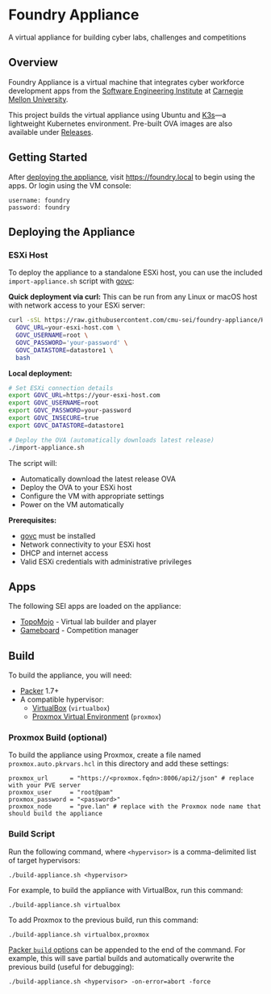 # Foundry Appliance

A virtual appliance for building cyber labs, challenges and competitions

## Overview

Foundry Appliance is a virtual machine that integrates cyber workforce development apps from the [Software Engineering Institute](https://www.sei.cmu.edu) at [Carnegie Mellon University](https://www.cmu.edu).

This project builds the virtual appliance using Ubuntu and [K3s](https://k3s.io/)&mdash;a lightweight Kubernetes environment. Pre-built OVA images are also available under [Releases](https://github.com/cmu-sei/foundry-appliance/releases).

## Getting Started

After [deploying the appliance](#deploying-the-appliance), visit https://foundry.local to begin using the apps. Or login using the VM console:

```
username: foundry  
password: foundry
```

## Deploying the Appliance

### ESXi Host

To deploy the appliance to a standalone ESXi host, you can use the included `import-appliance.sh` script with [govc](https://github.com/vmware/govmomi/tree/main/govc):

**Quick deployment via curl:**
This can be run from any Linux or macOS host with network access to your ESXi server:
```bash
curl -sSL https://raw.githubusercontent.com/cmu-sei/foundry-appliance/HEAD/import-appliance.sh | \
  GOVC_URL=your-esxi-host.com \
  GOVC_USERNAME=root \
  GOVC_PASSWORD='your-password' \
  GOVC_DATASTORE=datastore1 \
  bash
```

**Local deployment:**
```bash
# Set ESXi connection details
export GOVC_URL=https://your-esxi-host.com
export GOVC_USERNAME=root
export GOVC_PASSWORD=your-password
export GOVC_INSECURE=true
export GOVC_DATASTORE=datastore1

# Deploy the OVA (automatically downloads latest release)
./import-appliance.sh
```

The script will:
- Automatically download the latest release OVA
- Deploy the OVA to your ESXi host
- Configure the VM with appropriate settings
- Power on the VM automatically

**Prerequisites:**
- [govc](https://github.com/vmware/govmomi/tree/main/govc) must be installed
- Network connectivity to your ESXi host
- DHCP and internet access
- Valid ESXi credentials with administrative privileges

## Apps

The following SEI apps are loaded on the appliance:

- [TopoMojo](https://github.com/cmu-sei/topomojo) - Virtual lab builder and player
- [Gameboard](https://github.com/cmu-sei/gameboard) - Competition manager

## Build

To build the appliance, you will need:

- [Packer](https://www.packer.io/) 1.7+
- A compatible hypervisor:
    - [VirtualBox](https://www.virtualbox.org/) (`virtualbox`)
    - [Proxmox Virtual Environment](https://www.proxmox.com/en/products/proxmox-virtual-environment/overview) (`proxmox`)

### Proxmox Build (optional)

To build the appliance using Proxmox, create a file named `proxmox.auto.pkrvars.hcl` in this directory and add these settings:

```
proxmox_url      = "https://<proxmox.fqdn>:8006/api2/json" # replace with your PVE server
proxmox_user     = "root@pam"
proxmox_password = "<password>"
proxmox_node     = "pve.lan" # replace with the Proxmox node name that should build the appliance
```

### Build Script

Run the following command, where `<hypervisor>` is a comma-delimited list of target hypervisors:

```
./build-appliance.sh <hypervisor>
```

For example, to build the appliance with VirtualBox, run this command:

```
./build-appliance.sh virtualbox
```

To add Proxmox to the previous build, run this command:

```
./build-appliance.sh virtualbox,proxmox
```

[Packer `build` options](https://www.packer.io/docs/commands/build) can be appended to the end of the command. For example, this will save partial builds and automatically overwrite the previous build (useful for debugging):

```
./build-appliance.sh <hypervisor> -on-error=abort -force
```
